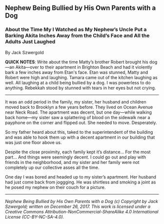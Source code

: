 ## Nephew Being Bullied by His Own Parents with a Dog
### About the Time My I Watched as My Nephew’s Uncle Put a Barking Akita Inches Away from the Child’s Face and All the Adults Just Laughed

By Jack Szwergold

**QUICK NOTES**: Write about the time Matty’s brother Robert brought his dog—an Akita—over to their apartment in Brighton Beach and had it violently bark a few inches away from Etan's face. Etan was stunned, Matty and Robert were high and laughing. Tamara came out of the kitchen laughing as well. All laughing at a child being bullied by a dog. I was powerless to do anything. Rebekkah stood by stunned with tears in her eyes but not crying.

***

It was an odd period in the family, my sister, her husband and children moved back to Brooklyn a few years before. They lived on Ocean Avenue near Neck Road. The apartment was decent, but one day—while walking back home—my sister saw a splattering of blood on the sidewalk near a payphone on the corner and flipped out. She needed to move. Desperately.

So my father heard about this, taked to the superintendent of the building and was able to hook them up with a decent apartment in our building that was just one floor above us.

Despite the close proximity, each family kept it’s distance… For the most part… And things were seemingly decent. I could go out and play with friends in the neighborhood, and my sister and her family were not completely up our collective asses all the time.

One day I was bored and headed up to my sister’s apartment. Her husband had just come back from joggging. He was shirtless and smoking a joint as he posed my nephew on their couch for a picture.

***

*Nephew Being Bullied by His Own Parents with a Dog (c) Copyright by Jack Szwergold; written on December 26, 2017. This work is licensed under a Creative Commons Attribution-NonCommercial-ShareAlike 4.0 International License (CC-BY-NC-SA-4.0).*
